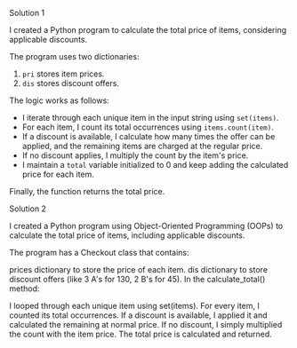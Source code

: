 Solution 1

I created a Python program to calculate the total price of items, considering applicable discounts.  

The program uses two dictionaries:  
1. `pri` stores item prices.  
2. `dis` stores discount offers.  

The logic works as follows:  
- I iterate through each unique item in the input string using `set(items)`.  
- For each item, I count its total occurrences using `items.count(item)`.  
- If a discount is available, I calculate how many times the offer can be applied, and the remaining items are charged at the regular price.  
- If no discount applies, I multiply the count by the item's price.  
- I maintain a `total` variable initialized to 0 and keep adding the calculated price for each item.  

Finally, the function returns the total price.



Solution 2

I created a Python program using Object-Oriented Programming (OOPs) to calculate the total price of items, including applicable discounts.

The program has a Checkout class that contains:

prices dictionary to store the price of each item.
dis dictionary to store discount offers (like 3 A's for 130, 2 B's for 45).
In the calculate_total() method:

I looped through each unique item using set(items).
For every item, I counted its total occurrences.
If a discount is available, I applied it and calculated the remaining at normal price.
If no discount, I simply multiplied the count with the item price.
The total price is calculated and returned.
